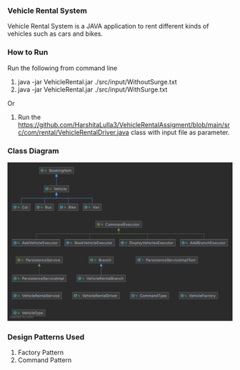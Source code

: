 
### Vehicle Rental System
Vehicle Rental System is a JAVA application to rent different kinds of vehicles such as cars and bikes.

### How to Run 
 Run the following from command line
 1. java -jar VehicleRental.jar ./src/input/WithoutSurge.txt
 2. java -jar VehicleRental.jar ./src/input/WithSurge.txt
 
 Or 
 1. Run the https://github.com/HarshitaLulla3/VehicleRentalAssigment/blob/main/src/com/rental/VehicleRentalDriver.java class with input file as parameter.

### Class Diagram
![](ClassDiagram.png)

### Design Patterns Used
1. Factory Pattern
2. Command Pattern

